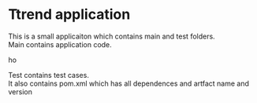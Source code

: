 # Ttrend application

This is a small applicaiton which contains main and test folders.  
Main contains application code.  

ho


Test contains test cases.  
It also contains pom.xml which has all dependences and artfact name and version

